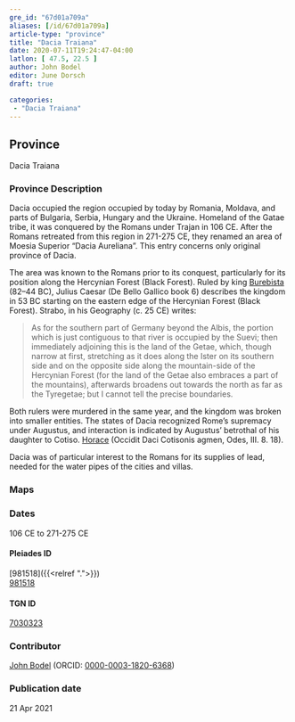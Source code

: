 ```yaml
---
gre_id: "67d01a709a"
aliases: [/id/67d01a709a]
article-type: "province"
title: "Dacia Traiana"
date: 2020-07-11T19:24:47-04:00
latlon: [ 47.5, 22.5 ]
author: John Bodel
editor: June Dorsch
draft: true

categories:
 - "Dacia Traiana"
---
```


## Province

Dacia Traiana

### Province Description

Dacia occupied the region occupied by today by Romania, Moldava, and parts of Bulgaria, Serbia, Hungary and the Ukraine. Homeland of the Gatae tribe, it was conquered by the Romans under Trajan in 106 CE. After the Romans retreated from this region in 271-275 CE, they renamed an area of Moesia Superior “Dacia Aureliana”. This entry concerns only original province of Dacia.

The area was known to the Romans prior to its conquest, particularly for its position along the Hercynian Forest (Black Forest).
Ruled by king [Burebista](https://en.wikipedia.org/wiki/Burebista) (82–44 BC), Julius Caesar (De Bello Gallico book 6) describes the kingdom in 53 BC starting on the eastern edge of the Hercynian Forest (Black Forest). Strabo, in his Geography (c. 25 CE) writes:

> As for the southern part of Germany beyond the Albis, the portion which is just contiguous to that river is occupied by the Suevi; then immediately adjoining this is the land of the Getae, which, though narrow at first, stretching as it does along the Ister on its southern side and on the opposite side along the mountain-side of the Hercynian Forest (for the land of the Getae also embraces a part of the mountains), afterwards broadens out towards the north as far as the Tyregetae; but I cannot tell the precise boundaries.

Both rulers were murdered in the same year, and the kingdom was broken into smaller entities. The states of Dacia recognized Rome’s supremacy under Augustus, and interaction is indicated by Augustus’ betrothal of his daughter to Cotiso. [Horace](https://en.wikipedia.org/wiki/Horace) (Occidit Daci Cotisonis agmen, Odes, III. 8. 18).

Dacia was of particular interest to the Romans for its supplies of lead, needed for the water pipes of the cities and villas.

### Maps

<!--
{{< figure src="IMG_URL" alt="ALT_TEXT" title="CAPTION" >}}
-->

### Dates

106 CE to 271-275 CE

<!--#### Periodo ID-->

<!-- [PERIODO_ID](https://pleiades.stoa.org/places/PLEIADES_ID) -->

#### Pleiades ID

[981518]({{<relref ".">}}) \
[981518](https://pleiades.stoa.org/places/981518)

#### TGN ID

[7030323](http://vocab.getty.edu/page/tgn/7030323)

### Contributor

[John Bodel](https://www.brown.edu/academics/history/people/john-bodel) (ORCID: [0000-0003-1820-6368](https://orcid.org/0000-0003-1820-6368))

### Publication date


21 Apr 2021

<!--### Related articles-->

<!-- Links to other related articles. Leave blank for now -->